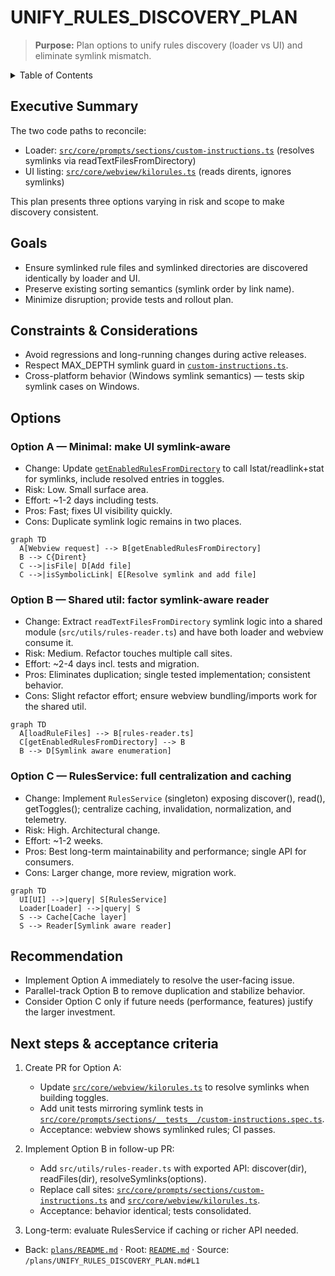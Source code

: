 # UNIFY_RULES_DISCOVERY_PLAN

> **Purpose:** Plan options to unify rules discovery (loader vs UI) and eliminate symlink mismatch.

<details><summary>Table of Contents</summary>

- [Executive Summary](#executive-summary)
- [Goals](#goals)
- [Constraints & Considerations](#constraints--considerations)
- [Options](#options)
- [Recommendation](#recommendation)
- [Next steps & acceptance criteria](#next-steps--acceptance-criteria)

</details>

## Executive Summary

The two code paths to reconcile:

- Loader: [`src/core/prompts/sections/custom-instructions.ts`](src/core/prompts/sections/custom-instructions.ts:211) (resolves symlinks via readTextFilesFromDirectory)
- UI listing: [`src/core/webview/kilorules.ts`](src/core/webview/kilorules.ts:47) (reads dirents, ignores symlinks)

This plan presents three options varying in risk and scope to make discovery consistent.

## Goals

- Ensure symlinked rule files and symlinked directories are discovered identically by loader and UI.
- Preserve existing sorting semantics (symlink order by link name).
- Minimize disruption; provide tests and rollout plan.

## Constraints & Considerations

- Avoid regressions and long-running changes during active releases.
- Respect MAX_DEPTH symlink guard in [`custom-instructions.ts`](src/core/prompts/sections/custom-instructions.ts:57).
- Cross-platform behavior (Windows symlink semantics) — tests skip symlink cases on Windows.

## Options

### Option A — Minimal: make UI symlink-aware

- Change: Update [`getEnabledRulesFromDirectory`](src/core/webview/kilorules.ts:47) to call lstat/readlink+stat for symlinks, include resolved entries in toggles.
- Risk: Low. Small surface area.
- Effort: ~1-2 days including tests.
- Pros: Fast; fixes UI visibility quickly.
- Cons: Duplicate symlink logic remains in two places.

```mermaid
graph TD
  A[Webview request] --> B[getEnabledRulesFromDirectory]
  B --> C{Dirent}
  C -->|isFile| D[Add file]
  C -->|isSymbolicLink| E[Resolve symlink and add file]
```

### Option B — Shared util: factor symlink-aware reader

- Change: Extract `readTextFilesFromDirectory` symlink logic into a shared module (`src/utils/rules-reader.ts`) and have both loader and webview consume it.
- Risk: Medium. Refactor touches multiple call sites.
- Effort: ~2-4 days incl. tests and migration.
- Pros: Eliminates duplication; single tested implementation; consistent behavior.
- Cons: Slight refactor effort; ensure webview bundling/imports work for the shared util.

```mermaid
graph TD
  A[loadRuleFiles] --> B[rules-reader.ts]
  C[getEnabledRulesFromDirectory] --> B
  B --> D[Symlink aware enumeration]
```

### Option C — RulesService: full centralization and caching

- Change: Implement `RulesService` (singleton) exposing discover(), read(), getToggles(); centralize caching, invalidation, normalization, and telemetry.
- Risk: High. Architectural change.
- Effort: ~1-2 weeks.
- Pros: Best long-term maintainability and performance; single API for consumers.
- Cons: Larger change, more review, migration work.

```mermaid
graph TD
  UI[UI] -->|query| S[RulesService]
  Loader[Loader] -->|query| S
  S --> Cache[Cache layer]
  S --> Reader[Symlink aware reader]
```

## Recommendation

- Implement Option A immediately to resolve the user-facing issue.
- Parallel-track Option B to remove duplication and stabilize behavior.
- Consider Option C only if future needs (performance, features) justify the larger investment.

## Next steps & acceptance criteria

1. Create PR for Option A:

    - Update [`src/core/webview/kilorules.ts`](src/core/webview/kilorules.ts:47) to resolve symlinks when building toggles.
    - Add unit tests mirroring symlink tests in [`src/core/prompts/sections/__tests__/custom-instructions.spec.ts`](src/core/prompts/sections/__tests__/custom-instructions.spec.ts:1617).
    - Acceptance: webview shows symlinked rules; CI passes.

2. Implement Option B in follow-up PR:

    - Add `src/utils/rules-reader.ts` with exported API: discover(dir), readFiles(dir), resolveSymlinks(options).
    - Replace call sites: [`src/core/prompts/sections/custom-instructions.ts`](src/core/prompts/sections/custom-instructions.ts:211) and [`src/core/webview/kilorules.ts`](src/core/webview/kilorules.ts:47).
    - Acceptance: behavior identical; tests consolidated.

3. Long-term: evaluate RulesService if caching or richer API needed.

<a id="navigation-footer"></a>

- Back: [`plans/README.md`](plans/README.md:1) · Root: [`README.md`](README.md:1) · Source: `/plans/UNIFY_RULES_DISCOVERY_PLAN.md#L1`
